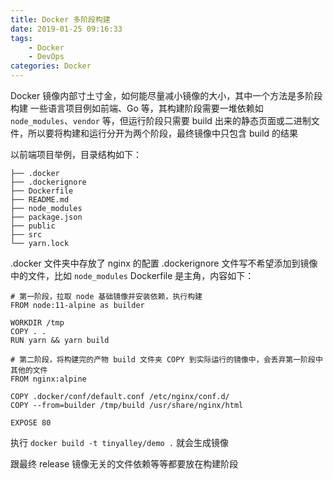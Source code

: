```yaml
---
title: Docker 多阶段构建
date: 2019-01-25 09:16:33
tags:
    - Docker
    - DevOps
categories: Docker
---
```


Docker 镜像内部寸土寸金，如何能尽量减小镜像的大小，其中一个方法是多阶段构建
一些语言项目例如前端、Go 等，其构建阶段需要一堆依赖如 `node_modules`、`vendor` 等，但运行阶段只需要 build 出来的静态页面或二进制文件，所以要将构建和运行分开为两个阶段，最终镜像中只包含 build 的结果

以前端项目举例，目录结构如下：

```
├── .docker
├── .dockerignore
├── Dockerfile
├── README.md
├── node_modules
├── package.json
├── public
├── src
└── yarn.lock
```

.docker 文件夹中存放了 nginx 的配置
.dockerignore 文件写不希望添加到镜像中的文件，比如 `node_modules`
Dockerfile 是主角，内容如下：

```
# 第一阶段，拉取 node 基础镜像并安装依赖，执行构建
FROM node:11-alpine as builder

WORKDIR /tmp
COPY . .
RUN yarn && yarn build

# 第二阶段，将构建完的产物 build 文件夹 COPY 到实际运行的镜像中，会丢弃第一阶段中其他的文件
FROM nginx:alpine

COPY .docker/conf/default.conf /etc/nginx/conf.d/
COPY --from=builder /tmp/build /usr/share/nginx/html

EXPOSE 80
```

执行 `docker build -t tinyalley/demo .` 就会生成镜像

跟最终 release 镜像无关的文件依赖等等都要放在构建阶段
